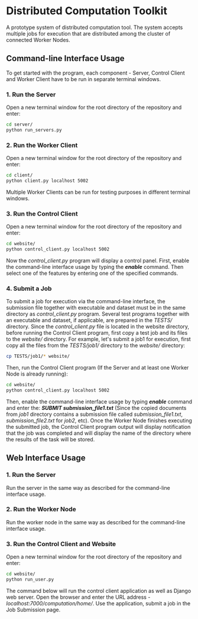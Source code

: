 # Distributed Computation Toolkit

A prototype system of distributed computation tool. The system accepts multiple jobs for execution that are distributed among the cluster of connected Worker Nodes.


## Command-line Interface Usage
To get started with the program, each component - Server, Control Client and Worker Client have to be run in separate terminal windows.
### 1. Run the Server
Open a new terminal window for the root directory of the repository and enter:
```bash
cd server/
python run_servers.py
```

### 2. Run the Worker Client
Open a new terminal window for the root directory of the repository and enter:
```bash
cd client/
python client.py localhost 5002
```
Multiple Worker Clients can be run for testing purposes in different terminal windows.

### 3. Run the Control Client
Open a new terminal window for the root directory of the repository and enter:
```bash
cd website/
python control_client.py localhost 5002
```

Now the *control_client.py* program will display a control panel. First, enable the command-line interface usage by typing the ***enable*** command. Then select one of the features by entering one of the specified commands.

### 4. Submit a Job
To submit a job for execution via the command-line interface, the submission file together with executable and dataset must be in the same directory as *control_client.py* program. Several test programs together with an executable and dataset, if applicable, are prepared in the *TESTS/* directory. Since the *control_client.py* file is located in the website directory, before running the Control Client program, first copy a test job and its files to the *website/* directory. For example, let's submit a job1 for execution, first copy all the files from the *TESTS/job1/* directory to the *website/* directory:
```bash
cp TESTS/job1/* website/
```

Then, run the Control Client program (If the Server and at least one Worker Node is already running):
```bash
cd website/
python control_client.py localhost 5002
```

Then, enable the command-line interface usage by typing ***enable*** command and enter the:
***SUBMIT submission_file1.txt*** (Since the copied documents from *job1* directory contains a submission file called *submission_file1.txt*, *submission_file2.txt* for *job2*, etc). Once the Worker Node finishes executing the submitted job, the Control Client program output will display notification that the job was completed and will display the name of the directory where the results of the task will be stored.


## Web Interface Usage

### 1. Run the Server
Run the server in the same way as described for the command-line interface usage.

### 2. Run the Worker Node
Run the worker node in the same way as described for the command-line interface usage.

### 3. Run the Control Client and Website
Open a new terminal window for the root directory of the repository and enter:
```bash
cd website/
python run_user.py
```
The command below will run the control client application as well as Django web server.
Open the browser and enter the URL address - *localhost:7000/computation/home/*. Use the application, submit a job in the Job Submission page. 

